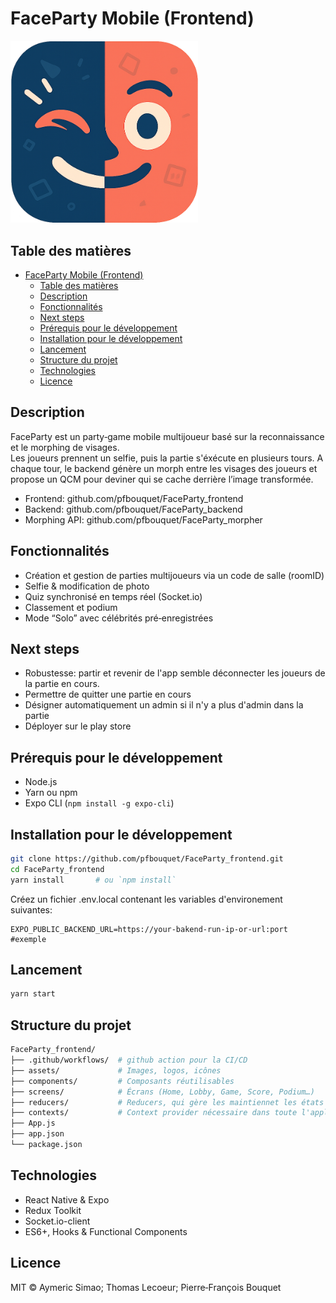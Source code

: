 # FaceParty Mobile (Frontend)

<img src="./assets/logo-faceparty.png" width="300" alt="FaceParty Logo" />

## Table des matières

- [FaceParty Mobile (Frontend)](#faceparty-mobile-frontend)
  - [Table des matières](#table-des-matières)
  - [Description](#description)
  - [Fonctionnalités](#fonctionnalités)
  - [Next steps](#next-steps)
  - [Prérequis pour le développement](#prérequis-pour-le-développement)
  - [Installation pour le développement](#installation-pour-le-développement)
  - [Lancement](#lancement)
  - [Structure du projet](#structure-du-projet)
  - [Technologies](#technologies)
  - [Licence](#licence)

## Description

FaceParty est un party‑game mobile multijoueur basé sur la reconnaissance et le morphing de visages.  
Les joueurs prennent un selfie, puis la partie s'éxécute en plusieurs tours. A chaque tour, le backend génère un morph entre les visages des joueurs et propose un QCM pour deviner qui se cache derrière l’image transformée.

- Frontend: github.com/pfbouquet/FaceParty_frontend
- Backend: github.com/pfbouquet/FaceParty_backend
- Morphing API: github.com/pfbouquet/FaceParty_morpher

## Fonctionnalités

- Création et gestion de parties multijoueurs via un code de salle (roomID)
- Selfie & modification de photo
- Quiz synchronisé en temps réel (Socket.io)
- Classement et podium
- Mode “Solo” avec célébrités pré‑enregistrées

## Next steps
- Robustesse: partir et revenir de l'app semble déconnecter les joueurs de la partie en cours.
- Permettre de quitter une partie en cours
- Désigner automatiquement un admin si il n'y a plus d'admin dans la partie
- Déployer sur le play store

## Prérequis pour le développement

- Node.js
- Yarn ou npm
- Expo CLI (`npm install -g expo-cli`)

## Installation pour le développement

```bash
git clone https://github.com/pfbouquet/FaceParty_frontend.git
cd FaceParty_frontend
yarn install       # ou `npm install`
```

Créez un fichier .env.local contenant les variables d'environement suivantes:

```
EXPO_PUBLIC_BACKEND_URL=https://your-bakend-run-ip-or-url:port #exemple
```

## Lancement

```bash
yarn start
```

## Structure du projet

```bash
FaceParty_frontend/
├── .github/workflows/  # github action pour la CI/CD
├── assets/             # Images, logos, icônes
├── components/         # Composants réutilisables
├── screens/            # Écrans (Home, Lobby, Game, Score, Podium…)
├── reducers/           # Reducers, qui gère les maintiennet les états communs
├── contexts/           # Context provider nécessaire dans toute l'application (Socket par exemple)
├── App.js
├── app.json
└── package.json
```

## Technologies

- React Native & Expo
- Redux Toolkit
- Socket.io-client
- ES6+, Hooks & Functional Components

## Licence

MIT © Aymeric Simao; Thomas Lecoeur; Pierre‑François Bouquet
